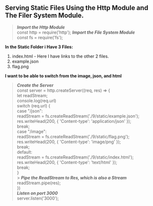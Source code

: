 ## Serving Static Files Using the Http Module and The Filer System Module.

> **_Import the Http Module_** <br />const http = require('http');
> **_Import the File System Module_** <br />const fs = require('fs');

**In the Static Folder i Have 3 Files:**

1. index.html - Here I have links to the other 2 files.
2. example.json
3. flag.png


**I want to be able to switch from the image, json, and html**

> **_Create the Server_** <br />
const server = http.createServer((req, res) => {<br />
    let readStream;<br />
    console.log(req.url)<br />
    switch (req.url) {<br />
        case "/json":<br />
            readStream = fs.createReadStream('./9/static/example.json');<br />
            res.writeHead(200, { 'Content-type': 'application/json' });<br />
            break;<br />
        case "/image":<br />
            readStream = fs.createReadStream('./9/static/flag.png');<br />
            res.writeHead(200, { 'Content-type': 'image/png' });<br />
            break;<br />
        default:<br />
            readStream = fs.createReadStream('./9/static/index.html');<br />
            res.writeHead(200, { 'Content-type': 'text/html' });<br />
            break;<br />
    }<br />
    > **_Pipe the ReadStream to Res, which is also a Stream_** <br />
    readStream.pipe(res);<br />
})<br />
> **_Listen on port 3000_** <br />server.listen('3000');<br />
